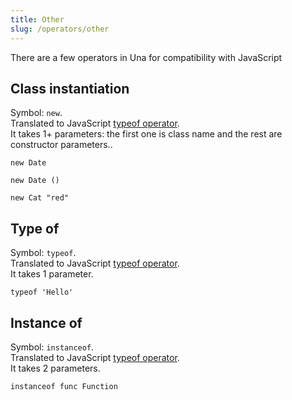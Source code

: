 ```yaml
---
title: Other
slug: /operators/other
---
```


There are a few operators in Una for compatibility with JavaScript

## Class instantiation

Symbol: `new`. <br/>
Translated to JavaScript [typeof operator](https://developer.mozilla.org/en-US/docs/Web/JavaScript/Reference/Operators/new). <br/>
It takes 1+ parameters: the first one is class name and the rest are constructor parameters.. <br/>

```
new Date

new Date ()

new Cat "red"
```

## Type of

Symbol: `typeof`. <br/>
Translated to JavaScript [typeof operator](https://developer.mozilla.org/en-US/docs/Web/JavaScript/Reference/Operators/typeof).<br/>
It takes 1 parameter.

```
typeof 'Hello'
```

## Instance of

Symbol: `instanceof`. <br/>
Translated to JavaScript [typeof operator](https://developer.mozilla.org/en-US/docs/Web/JavaScript/Reference/Operators/instanceof).<br/>
It takes 2 parameters.

```
instanceof func Function
```
